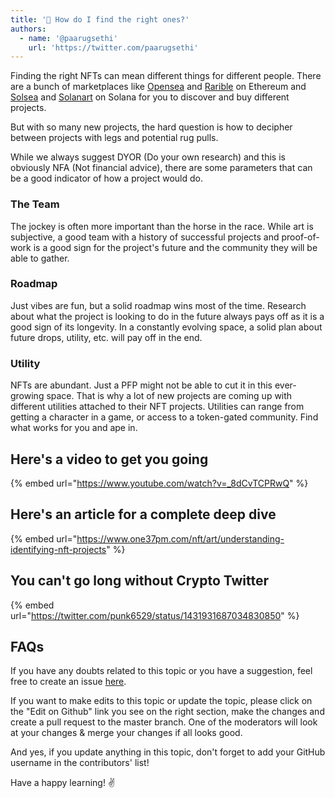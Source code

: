 ```yaml
---
title: '🔭 How do I find the right ones?'
authors:
  - name: '@paarugsethi'
    url: 'https://twitter.com/paarugsethi'
---
```


Finding the right NFTs can mean different things for different people. There are a bunch of marketplaces like [Opensea](https://opensea.io/) and [Rarible](https://rarible.com/) on Ethereum and [Solsea](https://solsea.io/) and [Solanart](https://solanart.io/) on Solana for you to discover and buy different projects.

But with so many new projects, the hard question is how to decipher between projects with legs and potential rug pulls.

While we always suggest DYOR (Do your own research) and this is obviously NFA (Not financial advice), there are some parameters that can be a good indicator of how a project would do.

### The Team

The jockey is often more important than the horse in the race. While art is subjective, a good team with a history of successful projects and proof-of-work is a good sign for the project's future and the community they will be able to gather.

### Roadmap

Just vibes are fun, but a solid roadmap wins most of the time. Research about what the project is looking to do in the future always pays off as it is a good sign of its longevity. In a constantly evolving space, a solid plan about future drops, utility, etc. will pay off in the end. 

### Utility

NFTs are abundant. Just a PFP might not be able to cut it in this ever-growing space. That is why a lot of new projects are coming up with different utilities attached to their NFT projects. Utilities can range from getting a character in a game, or access to a token-gated community. Find what works for you and ape in.

## Here's a video to get you going

{% embed url="https://www.youtube.com/watch?v=_8dCvTCPRwQ" %}

## Here's an article for a complete deep dive

{% embed url="https://www.one37pm.com/nft/art/understanding-identifying-nft-projects" %}

## You can't go long without Crypto Twitter

{% embed url="https://twitter.com/punk6529/status/1431931687034830850" %}

## FAQs

If you have any doubts related to this topic or you have a suggestion, feel free to create an issue [here](https://github.com/SuperteamDAO/ground-zero/issues).

If you want to make edits to this topic or update the topic, please click on the "Edit on Github" link you see on the right section, make the changes and create a pull request to the master branch. One of the moderators will look at your changes & merge your changes if all looks good.

And yes, if you update anything in this topic, don't forget to add your GitHub username in the contributors' list!

Have a happy learning! ✌️
